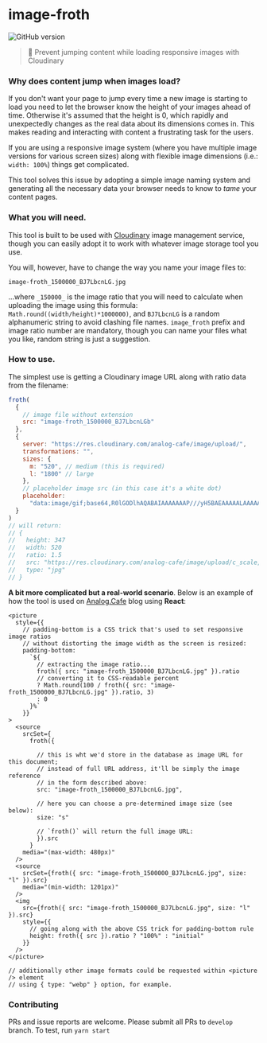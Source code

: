 # image-froth
![GitHub version](https://badge.fury.io/gh/roast-cms%2Fimage-froth.svg)
> 🥛 Prevent jumping content while loading responsive images with Cloudinary

### Why does content jump when images load?

If you don't want your page to jump every time a new image is starting to load you need to let the browser know the height of your images ahead of time. Otherwise it's assumed that the height is 0, which rapidly and unexpectedly changes as the real data about its dimensions comes in. This makes reading and interacting with content a frustrating task for the users.

If you are using a responsive image system (where you have multiple image versions for various screen sizes) along with flexible image dimensions (i.e.: `width: 100%`) things get complicated.

This tool solves this issue by adopting a simple image naming system and generating all the necessary data your browser needs to know to _tame_ your content pages.

### What you will need.

This tool is built to be used with [Cloudinary](https://cloudinary.com) image management service, though you can easily adopt it to work with whatever image storage tool you use.

You will, however, have to change the way you name your image files to:

```
image-froth_1500000_BJ7LbcnLG.jpg
```
...where `_150000_` is the image ratio that you will need to calculate when uploading the image using this formula: `Math.round((width/height)*1000000)`, and `BJ7LbcnLG` is a random alphanumeric string to avoid clashing file names. `image_froth` prefix and image ratio number are mandatory, though you can name your files what you like, random string is just a suggestion.

### How to use.

The simplest use is getting a Cloudinary image URL along with ratio data from the filename:

```javascript
froth(
  {
    // image file without extension
    src: "image-froth_1500000_BJ7LbcnLGb"
  },
  {
    server: "https://res.cloudinary.com/analog-cafe/image/upload/",
    transformations: "",
    sizes: {
      m: "520", // medium (this is required)
      l: "1800" // large
    },
    // placeholder image src (in this case it's a white dot)
    placeholder:
      "data:image/gif;base64,R0lGODlhAQABAIAAAAAAAP///yH5BAEAAAAALAAAAAABAAEAAAIBRAA7"
  }
)
// will return:
// {
//   height: 347
//   width: 520
//   ratio: 1.5
//   src: "https://res.cloudinary.com/analog-cafe/image/upload/c_scale,fl_progressive,w_1268/image-froth_1500000_BJ7LbcnLGb.jpg"
//   type: "jpg"
// }
```

**A bit more complicated but a real-world scenario**. Below is an example of how the tool is used on [Analog.Cafe](https://www.analog.cafe) blog using **React**:

```
<picture
  style={{
    // padding-bottom is a CSS trick that's used to set responsive image ratios
    // without distorting the image width as the screen is resized:
    padding-bottom:
      `${
        // extracting the image ratio...
        froth({ src: "image-froth_1500000_BJ7LbcnLG.jpg" }).ratio
        // converting it to CSS-readable percent
        ? Math.round(100 / froth({ src: "image-froth_1500000_BJ7LbcnLG.jpg" }).ratio, 3)
        : 0
      }%`
    }}
>
  <source
    srcSet={
      froth({

        // this is wht we'd store in the database as image URL for this document;
        // instead of full URL address, it'll be simply the image reference
        // in the form described above:
        src: "image-froth_1500000_BJ7LbcnLG.jpg",

        // here you can choose a pre-determined image size (see below):
        size: "s"

        // `froth()` will return the full image URL:
        }).src
      }
    media="(max-width: 480px)"
  />
  <source
    srcSet={froth({ src: "image-froth_1500000_BJ7LbcnLG.jpg", size: "l" }).src}
    media="(min-width: 1201px)"
  />
  <img
    src={froth({ src: "image-froth_1500000_BJ7LbcnLG.jpg", size: "l" }).src}
    style={{
      // going along with the above CSS trick for padding-bottom rule
      height: froth({ src }).ratio ? "100%" : "initial"
    }}
  />
</picture>

// additionally other image formats could be requested within <picture /> element
// using { type: "webp" } option, for example.
```

### Contributing
PRs and issue reports are welcome. Please submit all PRs to `develop` branch. To test, run `yarn start`
